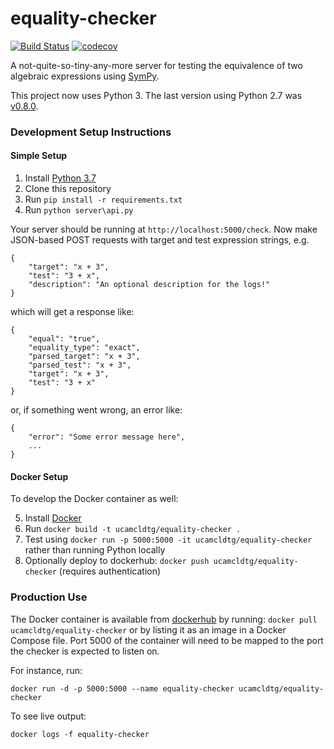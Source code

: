 # equality-checker

[![Build Status](https://travis-ci.com/isaacphysics/equality-checker.svg?branch=master)](https://travis-ci.com/isaacphysics/equality-checker)
[![codecov](https://codecov.io/gh/isaacphysics/equality-checker/branch/master/graph/badge.svg)](https://codecov.io/gh/isaacphysics/equality-checker)

A not-quite-so-tiny-any-more server for testing the equivalence of two algebraic expressions using [SymPy](http://www.sympy.org/en/index.html).

This project now uses Python 3. The last version using Python 2.7 was [v0.8.0](https://github.com/ucam-cl-dtg/equality-checker/releases/tag/v0.8.0).

### Development Setup Instructions
#### Simple Setup
1. Install [Python 3.7](https://www.python.org/)
2. Clone this repository
3. Run `pip install -r requirements.txt`
4. Run `python server\api.py`

Your server should be running at `http://localhost:5000/check`.
Now make JSON-based POST requests with target and test expression strings, e.g.
```
{
    "target": "x + 3",
    "test": "3 + x",
    "description": "An optional description for the logs!"
}
```

which will get a response like:
```
{
    "equal": "true",
    "equality_type": "exact",
    "parsed_target": "x + 3",
    "parsed_test": "x + 3",
    "target": "x + 3",
    "test": "3 + x"
}
```
or, if something went wrong, an error like:
```
{
    "error": "Some error message here",
    ...
}
```

#### Docker Setup
To develop the Docker container as well:

5. Install [Docker](https://www.docker.com/)
7. Run `docker build -t ucamcldtg/equality-checker .`
8. Test using `docker run -p 5000:5000 -it ucamcldtg/equality-checker` rather than running Python locally
9. Optionally deploy to dockerhub: `docker push ucamcldtg/equality-checker` (requires authentication)

### Production Use

The Docker container is available from [dockerhub](https://registry.hub.docker.com/u/ucamcldtg/equality-checker/) by running: `docker pull ucamcldtg/equality-checker` or by listing it as an image in a Docker Compose file. Port 5000 of the container will need to be mapped to the port the checker is expected to listen on.

For instance, run:
```
docker run -d -p 5000:5000 --name equality-checker ucamcldtg/equality-checker
```

To see live output:

```
docker logs -f equality-checker
```
